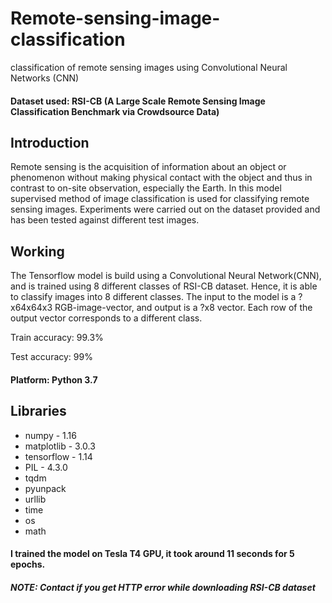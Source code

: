 # Remote-sensing-image-classification
classification of remote sensing images using Convolutional Neural Networks (CNN)

#### Dataset used: RSI-CB (A Large Scale Remote Sensing Image Classification Benchmark via Crowdsource Data)

## Introduction
Remote sensing is the acquisition of information about an object or phenomenon without making physical contact with the object
and thus in contrast to on-site observation, especially the Earth.
In this model supervised method of image classification is used for classifying remote sensing images. Experiments were carried out on the
dataset provided and has been tested against different test images.

## Working
The Tensorflow model is build using a Convolutional Neural Network(CNN), and is trained using 8 different classes of RSI-CB
dataset. Hence, it is able to classify images into 8 different classes. The input to the model is a ?x64x64x3 RGB-image-vector,
and output is a ?x8 vector. Each row of the output vector corresponds to a different class.

Train accuracy: 99.3%

Test accuracy: 99%

#### Platform: Python 3.7

## Libraries
*   numpy      - 1.16
*   matplotlib - 3.0.3
*   tensorflow - 1.14
*   PIL        - 4.3.0
*   tqdm
*   pyunpack
*   urllib
*   time
*   os
*   math


#### I trained the model on Tesla T4 GPU, it took around 11 seconds for 5 epochs.

##### NOTE: Contact if you get HTTP error while downloading RSI-CB dataset
